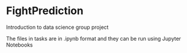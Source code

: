 # FightPrediction
Introduction to data science group project

The files in tasks are in .ipynb format and they can be run using Jupyter Notebooks
